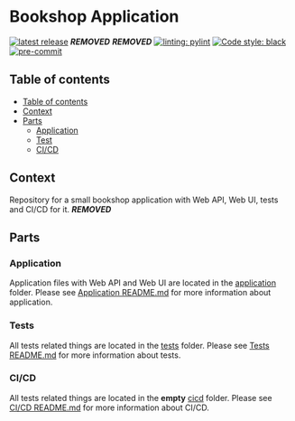 # Bookshop Application

[![latest release](***REMOVED***/-/badges/release.svg)](***REMOVED***/-/releases)
***REMOVED***
***REMOVED***
[![linting: pylint](https://img.shields.io/badge/linting-pylint-yellowgreen)](https://github.com/PyCQA/pylint)
[![Code style: black](https://img.shields.io/badge/code%20style-black-000000.svg)](https://github.com/psf/black)
[![pre-commit](https://img.shields.io/badge/pre--commit-enabled-brightgreen?logo=pre-commit)](https://github.com/pre-commit/pre-commit)

## Table of contents
* [Table of contents](#table-of-contents)
* [Context](#context)
* [Parts](#parts)
  * [Application](#application)
  * [Test](#tests)
  * [CI/CD](#cicd)

## Context

Repository for a small bookshop application with Web API, Web UI, tests and CI/CD for it. ***REMOVED***

## Parts

### Application

Application files with Web API and Web UI are located in the [application](application) folder.
Please see [Application README.md](application/README.md) for more information about application.

### Tests

All tests related things are located in the [tests](tests) folder.
Please see [Tests README.md](tests/README.md) for more information about tests.


### CI/CD

All tests related things are located in the **empty** [cicd](cicd) folder.
Please see [CI/CD README.md](cicd/README.md) for more information about CI/CD.

